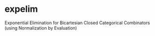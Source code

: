 # expelim
Exponential Elimination for Bicartesian Closed Categorical Combinators (using Normalization by Evaluation)
